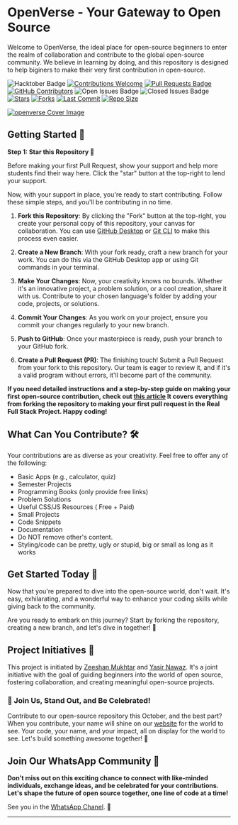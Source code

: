 # OpenVerse - Your Gateway to Open Source

Welcome to OpenVerse, the ideal place for open-source beginners to enter the realm of collaboration and contribute to the global open-source community. We believe in learning by doing, and this repository is designed to help biginers to make their very first contribution in open-source.

![Hacktober Badge](https://img.shields.io/badge/hacktoberfest-2023-blueviolet)
[![Contributions Welcome](https://img.shields.io/badge/Contributions-welcome-violet.svg?style=flat&logo=git)](https://github.com/ZeeshanMukhtar1/OpenVerse)
[![Pull Requests Badge](https://img.shields.io/github/issues-pr/ZeeshanMukhtar1/OpenVerse)](https://github.com/ZeeshanMukhtar1/OpenVerse/pulls)
[![GitHub Contributors](https://img.shields.io/github/contributors/ZeeshanMukhtar1/OpenVerse?color=2b9348)](https://github.com/ZeeshanMukhtar1/OpenVerse/graphs/contributors)
![Open Issues Badge](https://img.shields.io/github/issues/ZeeshanMukhtar1/OpenVerse?label=Open%20Issues&color=brightgreen)
![Closed Issues Badge](https://img.shields.io/github/issues-closed/ZeeshanMukhtar1/OpenVerse?label=Closed%20Issues&color=red)
[![Stars](https://img.shields.io/github/stars/ZeeshanMukhtar1/OpenVerse?style=social)](https://github.com/ZeeshanMukhtar1/OpenVerse/stargazers)
[![Forks](https://img.shields.io/github/forks/ZeeshanMukhtar1/OpenVerse?style=social)](https://github.com/ZeeshanMukhtar1/OpenVerse/network/members)
[![Last Commit](https://img.shields.io/github/last-commit/ZeeshanMukhtar1/OpenVerse)](https://github.com/ZeeshanMukhtar1/OpenVerse/commits/main)
[![Repo Size](https://img.shields.io/github/repo-size/ZeeshanMukhtar1/OpenVerse)](https://github.com/ZeeshanMukhtar1/OpenVerse)

[![openverse Cover Image](https://imageupload.io/ib/YqcolDpROBE04Xj_1698336537.png)](https://imageupload.io/y9IFyy8Q6sQIEaI)

## Getting Started 🚀

**Step 1: Star this Repository 🌟**

Before making your first Pull Request, show your support and help more students find their way here. Click the "star" button at the top-right to lend your support.

Now, with your support in place, you're ready to start contributing. Follow these simple steps, and you'll be contributing in no time.

1. **Fork this Repository**: By clicking the "Fork" button at the top-right, you create your personal copy of this repository, your canvas for collaboration. You can use [GitHub Desktop](https://desktop.github.com/) or [Git CLI](https://git-scm.com/downloads) to make this process even easier.

2. **Create a New Branch**: With your fork ready, craft a new branch for your work. You can do this via the GitHub Desktop app or using Git commands in your terminal.

3. **Make Your Changes**: Now, your creativity knows no bounds. Whether it's an innovative project, a problem solution, or a cool creation, share it with us. Contribute to your chosen language's folder by adding your code, projects, or solutions.

4. **Commit Your Changes**: As you work on your project, ensure you commit your changes regularly to your new branch.

5. **Push to GitHub**: Once your masterpiece is ready, push your branch to your GitHub fork.

6. **Create a Pull Request (PR)**: The finishing touch! Submit a Pull Request from your fork to this repository. Our team is eager to review it, and if it's a valid program without errors, it'll become part of the community.

**If you need detailed instructions and a step-by-step guide on making your first open-source contribution, check out [this article](https://zeeshanmukhtar1.hashnode.dev/your-first-open-source-contribution) It covers everything from forking the repository to making your first pull request in the Real Full Stack Project. Happy coding!**

## What Can You Contribute? 🛠️

Your contributions are as diverse as your creativity. Feel free to offer any of the following:

- Basic Apps (e.g., calculator, quiz)
- Semester Projects
- Programming Books (only provide free links)
- Problem Solutions
- Useful CSS/JS Resources ( Free + Paid)
- Small Projects
- Code Snippets
- Documentation
- Do NOT remove other's content.
- Styling/code can be pretty, ugly or stupid, big or small as long as it works

## Get Started Today 🌟

Now that you're prepared to dive into the open-source world, don't wait. It's easy, exhilarating, and a wonderful way to enhance your coding skills while giving back to the community.

Are you ready to embark on this journey? Start by forking the repository, creating a new branch, and let's dive in together! 🚀

## Project Initiatives 🚧

This project is initiated by [Zeeshan Mukhtar](https://zeeshan-resume.netlify.app/) and [Yasir Nawaz](https://yasir2002.github.io/). It's a joint initiative with the goal of guiding beginners into the world of open source, fostering collaboration, and creating meaningful open-source projects.

### 🚀 Join Us, Stand Out, and Be Celebrated!

Contribute to our open-source repository this October, and the best part? When you contribute, your name will shine on our [website](https://open-verse.netlify.app/) for the world to see. Your code, your name, and your impact, all on display for the world to see. Let's build something awesome together! 💪

## Join Our WhatsApp Community 🚀

**Don't miss out on this exciting chance to connect with like-minded individuals, exchange ideas, and be celebrated for your contributions. Let's shape the future of open source together, one line of code at a time!**

See you in the [WhatsApp Chanel](https://chat.whatsapp.com/JGsCMs4oJrE3uSBAUljiWr). 🎉

---
